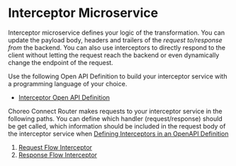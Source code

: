 # Interceptor Microservice

Interceptor microservice defines your logic of the transformation. You can update the payload body, headers and trailers
of the *request to/response from* the backend. You can also use interceptors to directly respond to the client without letting the request
reach the backend or even dynamically change the endpoint of the request.

Use the following Open API Definition to build your interceptor service with a programming language of your choice.

- [Interceptor Open API Definition](https://raw.githubusercontent.com/wso2/product-microgateway/main/resources/interceptor-service-open-api-v1.yaml)

Choreo Connect Router makes requests to your interceptor service in the following paths. You can define which handler
(request/response) should be get called, which information should be included in the request body of the interceptor
service when [Defining Interceptors in an OpenAPI Definition]({{base_path}}/deploy-and-publish/deploy-on-gateway/choreo-connect/message-transformation/defining-interceptors-in-an-open-api-definition/) 

1. [Request Flow Interceptor]({{base_path}}/deploy-and-publish/deploy-on-gateway/choreo-connect/message-transformation/interceptor-microservice/request-flow-interceptor/)
2. [Response Flow Interceptor]({{base_path}}/deploy-and-publish/deploy-on-gateway/choreo-connect/message-transformation/interceptor-microservice/response-flow-interceptor/)
